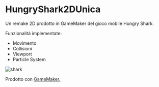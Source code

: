 # HungryShark2DUnica
Un remake 2D prodotto in GameMaker del gioco mobile Hungry Shark.

Funzionalità implementate:
- Movimento
- Collisioni
- Viewport
- Particle System

![shark](https://github.com/Armandoch06/HungryShark2DUnica/assets/119612831/255fb8f9-7184-4afd-9bc6-f51ffce61124)

Prodotto con [GameMaker.](https://gamemaker.io/en)
